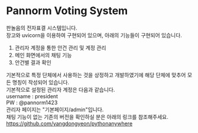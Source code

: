 # Pannorm Voting System

판놀음의 전자표결 시스템입니다.  
장고와 uvicorn을 이용하여 구현되어 있으며, 아래의 기능들이 구현되어 있습니다.

1. 관리자 계정을 통한 안건 관리 및 계정 관리
2. 메인 화면에서의 채팅 기능
3. 안건별 결과 확인

기본적으로 특정 단체에서 사용하는 것을 상정하고 개발하였기에 해당 단체에 맞추어 모든 명칭이 작성되어 있습니다.  
기본적으로 설정된 관리자 계정은 다음과 같습니다.  
username : president  
PW : @pannorm1423  
관리자 페이지는 "기본페이지/admin"입니다.  
채팅 기능이 없는 기존의 버전을 확인하실 분은 아래의 링크를 참조해주세요.  
https://github.com/yangdongyeon/pythonanywhere
